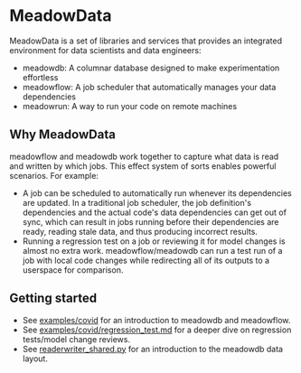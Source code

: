 # MeadowData

MeadowData is a set of libraries and services that provides an integrated environment
for data scientists and data engineers:

- meadowdb: A columnar database designed to make experimentation effortless
- meadowflow: A job scheduler that automatically manages your data dependencies
- meadowrun: A way to run your code on remote machines

## Why MeadowData

meadowflow and meadowdb work together to capture what data is read and written by which
jobs. This effect system of sorts enables powerful scenarios. For example:

- A job can be scheduled to automatically run whenever its dependencies are updated. In
  a traditional job scheduler, the job definition's dependencies and the actual code's
  data dependencies can get out of sync, which can result in jobs running before their
  dependencies are ready, reading stale data, and thus producing incorrect results.
- Running a regression test on a job or reviewing it for model changes is almost no
  extra work. meadowflow/meadowdb can run a test run of a job with local code changes
  while redirecting all of its outputs to a userspace for comparison.

## Getting started
- See [examples/covid](examples/covid/README.md) for an introduction to meadowdb and
  meadowflow.
- See [examples/covid/regression_test.md](examples/covid/regression_test.md) for a
  deeper dive on regression tests/model change reviews.
- See [readerwriter_shared.py](src/meadowdb/readerwriter_shared.py) for an introduction
  to the meadowdb data layout.
